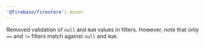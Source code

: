```yaml
---
'@firebase/firestore': minor
---
```


Removed validation of `null` and `NaN` values in filters. However, note that only `==` and `!=` filters match against `null` and `NaN`.
